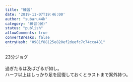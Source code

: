 ```yaml
---
title: "練習"
date: '2019-11-07T19:46:00'
author: "subaru44k"
category: "練習(弱)"
status: "publish"
allowComments: true
convertBreaks: false
entryHash: "0981f88125e820ef2deefc7c74cca481"
---
```

23分ジョグ<br>
<br>
過ぎたるは及ばざるが如し。<br>
ハーフ以上はしっかり足を回復しておくとラストまで案外持つ。
